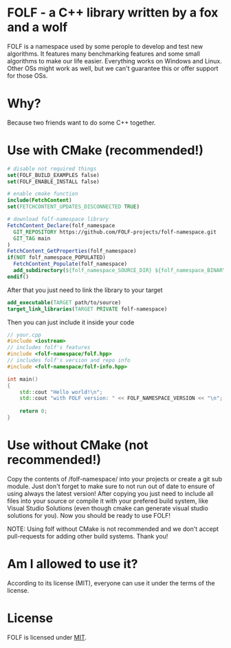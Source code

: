 # FOLF - a C++ library written by a fox and a wolf
FOLF is a namespace used by some perople to develop and test new algorithms. It features many benchmarking features and some small algorithms to make our life easier. Everything works on Windows and Linux. Other OSs might work as well, but we can't guarantee this or offer support for those OSs. 

# Why?
Because two friends want to do some C++ together.

# Use with CMake (recommended!)
```cmake
# disable not required things
set(FOLF_BUILD_EXAMPLES false)
set(FOLF_ENABLE_INSTALL false)

# enable cmake function
include(FetchContent)
set(FETCHCONTENT_UPDATES_DISCONNECTED TRUE)

# download folf-namespace library
FetchContent_Declare(folf_namespace
  GIT_REPOSITORY https://github.com/FOLF-projects/folf-namespace.git
  GIT_TAG main
)
FetchContent_GetProperties(folf_namespace)
if(NOT folf_namespace_POPULATED)
  FetchContent_Populate(folf_namespace)
  add_subdirectory(${folf_namespace_SOURCE_DIR} ${folf_namespace_BINARY_DIR} EXCLUDE_FROM_ALL)
endif()
```
After that you just need to link the library to your target
```cmake
add_executable(TARGET path/to/source)
target_link_libraries(TARGET PRIVATE folf-namespace)
```
Then you can just include it inside your code
```c++
// your.cpp
#include <iostream>
// includes folf's features
#include <folf-namespace/folf.hpp>
// includes folf's version and repo info
#include <folf-namespace/folf-info.hpp>

int main()
{
    std::cout "Hello world!\n";
    std::cout "with FOLF version: " << FOLF_NAMESPACE_VERSION << "\n";
    
    return 0;
}
```

# Use without CMake (not recommended!)
Copy the contents of /folf-namespace/ into your projects or create a git sub module. Just don't forget to make sure to not run out of date to ensure of using always the latest version! After copying you just need to include all files into your source or compile it with your prefered build system, like Visual Studio Solutions (even though cmake can generate visual studio solutions for you). Now you should be ready to use FOLF!

NOTE: Using folf without CMake is not recommended and we don't accept pull-requests for adding other build systems. Thank you!

# Am I allowed to use it?
According to its license (MIT), everyone can use it under the terms of the license.

# License
FOLF is licensed under [MIT](https://github.com/FOLF-projects/folf-namespace/blob/master/LICENSE).